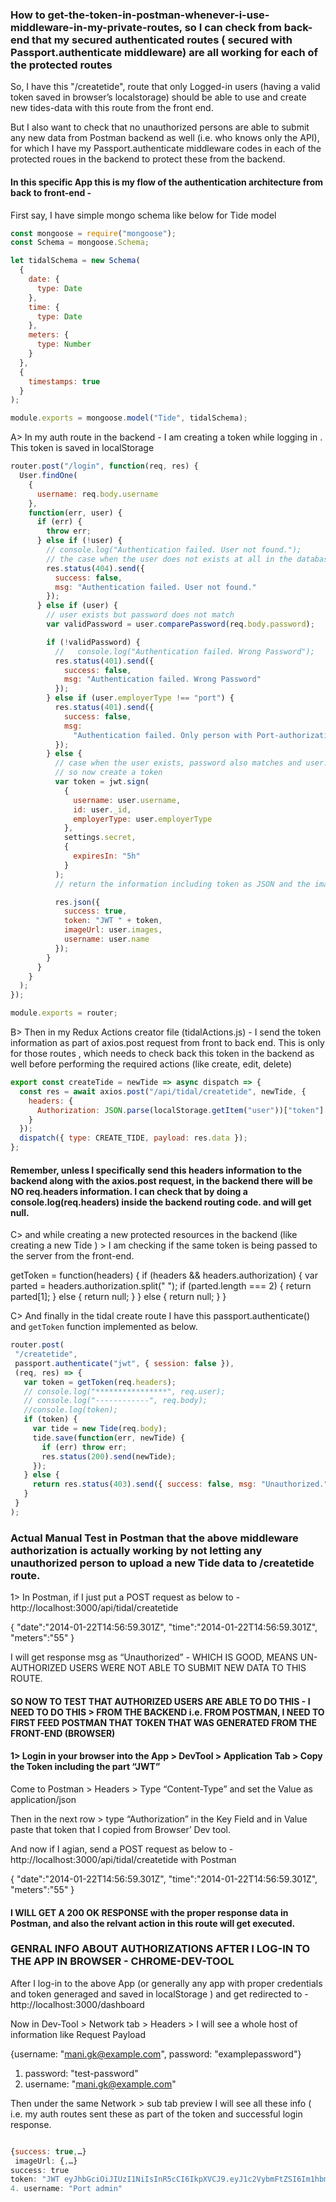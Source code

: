 ### How to get-the-token-in-postman-whenever-i-use-middleware-in-my-private-routes, so I can check from back-end that my secured authenticated routes ( secured with Passport.authenticate middleware) are all working for each of the protected routes

So, I have this  "/createtide", route that only Logged-in users (having a valid token saved in browser’s localstorage) should be able to use and create new tides-data with this route from the front end. 

But I also want to check that no unauthorized persons are able to submit any new data from Postman backend as well (i.e. who knows only the API), for which I have my Passport.authenticate middleware codes in each of the protected roues in the backend to protect these from the backend.

#### In this specific App this is my flow of the authentication architecture from back to front-end - 

First say, I have simple mongo schema like below for Tide model

```js
const mongoose = require("mongoose");
const Schema = mongoose.Schema;

let tidalSchema = new Schema(
  {
    date: {
      type: Date
    },
    time: {
      type: Date
    },
    meters: {
      type: Number
    }
  },
  {
    timestamps: true
  }
);

module.exports = mongoose.model("Tide", tidalSchema);
```

A> In my auth route in the backend  - I am creating a token while logging in . This token is saved in localStorage

```js
router.post("/login", function(req, res) {
  User.findOne(
    {
      username: req.body.username
    },
    function(err, user) {
      if (err) {
        throw err;
      } else if (!user) {
        // console.log("Authentication failed. User not found.");
        // the case when the user does not exists at all in the database
        res.status(404).send({
          success: false,
          msg: "Authentication failed. User not found."
        });
      } else if (user) {
        // user exists but password does not match
        var validPassword = user.comparePassword(req.body.password);

        if (!validPassword) {
          //   console.log("Authentication failed. Wrong Password");
          res.status(401).send({
            success: false,
            msg: "Authentication failed. Wrong Password"
          });
        } else if (user.employerType !== "port") {
          res.status(401).send({
            success: false,
            msg:
              "Authentication failed. Only person with Port-authorization are elligible to access"
          });
        } else {
          // case when the user exists, password also matches and user.employerType is "port"
          // so now create a token
          var token = jwt.sign(
            {
              username: user.username,
              id: user._id,
              employerType: user.employerType
            },
            settings.secret,
            {
              expiresIn: "5h"
            }
          );
          // return the information including token as JSON and the imageUrl as an additional data-point so I can get it in the front end to be renderer in the header for the logged-in user

          res.json({
            success: true,
            token: "JWT " + token,
            imageUrl: user.images,
            username: user.name
          });
        }
      }
    }
  );
});

module.exports = router;
```

B> Then in my Redux Actions creator file (tidalActions.js) - I send the token information as part of axios.post request from front to back end. This is only for those routes , which needs to check back this token in the backend as well before performing the required actions (like create, edit, delete)

```js
export const createTide = newTide => async dispatch => {
  const res = await axios.post("/api/tidal/createtide", newTide, {
    headers: {
      Authorization: JSON.parse(localStorage.getItem("user"))["token"]
    }
  });
  dispatch({ type: CREATE_TIDE, payload: res.data });
};
```
#### Remember, unless I specifically send this headers information to the backend along with the axios.post request, in the backend there will be NO req.headers information. I can check that by doing a console.log(req.headers) inside the backend routing code. and will get null.

C> and while creating a new protected resources in the backend (like creating a new Tide ) > I am checking if the same token is being passed to the server from the front-end.

getToken = function(headers) {
 if (headers && headers.authorization) {
   var parted = headers.authorization.split(" ");
   if (parted.length === 2) {
     return parted[1];
   } else {
     return null;
   }
 } else {
   return null;
 }
}

C> And finally in the tidal create route I have this passport.authenticate()  and `getToken` function implemented as below.

```js
router.post(
 "/createtide",
 passport.authenticate("jwt", { session: false }),
 (req, res) => {
   var token = getToken(req.headers);
   // console.log("****************", req.user);
   // console.log("------------", req.body);
   //console.log(token);
   if (token) {
     var tide = new Tide(req.body);
     tide.save(function(err, newTide) {
       if (err) throw err;
       res.status(200).send(newTide);
     });
   } else {
     return res.status(403).send({ success: false, msg: "Unauthorized." });
   }
 }
);
```

### Actual Manual Test in Postman that the above middleware authorization is actually working by not letting any unauthorized person to upload a new Tide data to /createtide route.

1> In Postman, if I just put a POST request as below to - http://localhost:3000/api/tidal/createtide

{
    "date":"2014-01-22T14:56:59.301Z",
    "time":"2014-01-22T14:56:59.301Z",
    "meters":"55"
}

I will get response msg as “Unauthorized” - WHICH IS GOOD, MEANS UN-AUTHORIZED USERS WERE NOT ABLE TO SUBMIT NEW DATA TO THIS ROUTE.

#### SO NOW TO TEST THAT AUTHORIZED USERS ARE ABLE TO DO THIS - I NEED TO DO THIS > FROM THE BACKEND i.e. FROM POSTMAN, I NEED TO FIRST FEED POSTMAN THAT TOKEN THAT WAS GENERATED FROM THE FRONT-END (BROWSER)

#### 1> Login in your browser into the App > DevTool > Application Tab > Copy the Token including the part “JWT”

Come to Postman > Headers > Type “Content-Type” and set the Value as application/json

Then in the next row > type “Authorization” in the Key Field and in Value paste that token that I copied from Browser’ Dev tool.



And now if I agian, send a POST request as below to - http://localhost:3000/api/tidal/createtide with Postman

{
    "date":"2014-01-22T14:56:59.301Z",
    "time":"2014-01-22T14:56:59.301Z",
    "meters":"55"
}

#### I WILL GET A 200 OK RESPONSE with the proper response data in Postman, and also the relvant action in this route will get executed.

### GENRAL INFO ABOUT AUTHORIZATIONS AFTER I LOG-IN TO THE APP IN BROWSER - CHROME-DEV-TOOL

After I log-in to the above App (or generally any app with proper credentials and token generaged and saved in localStorage )  and get redirected to  - http://localhost:3000/dashboard

Now in Dev-Tool > Network tab > Headers > I will see a whole host of information like Request Payload

{username: "mani.gk@example.com", password: "examplepassword"}
1. password: "test-password"
2. username: "mani.gk@example.com"

Then under the same Network > sub tab preview I will see all these info ( i.e. my auth routes sent these as part of the token and successful login response.

```js

{success: true,…}
 imageUrl: {,…}
success: true
token: "JWT eyJhbGciOiJIUzI1NiIsInR5cCI6IkpXVCJ9.eyJ1c2VybmFtZSI6Im1hbmkuZ2tAdm9sdGggdggdgdg[po[piptm554PPORTQ0NDk2NGI4NzI5ODgxYmY4IiwiZW1wbG95ZXJUeXBlIjoicG9ydCIsImlhdCI6MTU0Mzc1MTI5NiwiZXhwIjoxNTQzNzY5Mjk2fQ.6ViXtqRR07SlwrJ9eb9S152KxK7i1ptqBdJfmsyBjmc"
4. username: "Port admin"
```